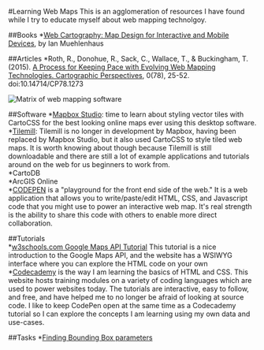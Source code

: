 #Learning Web Maps
This is an agglomeration of resources I have found while I try to educate myself about web mapping technolgoy.

##Books
*[Web Cartography: Map Design for Interactive and Mobile Devices](http://www.amazon.com/Web-Cartography-Design-Interactive-Devices/dp/1439876223), by Ian Muehlenhaus

##Articles
*Roth, R., Donohue, R., Sack, C., Wallace, T., & Buckingham, T. (2015). [A Process for Keeping Pace with Evolving Web Mapping Technologies. Cartographic Perspectives](http://www.cartographicperspectives.org/index.php/journal/article/view/cp78-roth-et-al/1348), 0(78), 25-52. doi:10.14714/CP78.1273  

![Matrix of web mapping software](http://www.cartographicperspectives.org/index.php/journal/article/viewFile/1273/1348/6196)

##Software
*[Mapbox Studio](https://www.mapbox.com/mapbox-studio/#darwin): time to learn about styling vector tiles with CartoCSS for the best looking online maps ever using this desktop software.  
*[Tilemill](https://www.mapbox.com/tilemill/docs/crashcourse/introduction/): Tilemill is no longer in development by Mapbox, having been replaced by Mapbox Studio, but it also used CartoCSS to style tiled web maps. It is worth knowing about though because Tilemill is still downloadable and  there are still a lot of example applications and tutorials around on the web for us beginners to work from.  
*CartoDB  
*ArcGIS Online  
*[CODEPEN](https:codepen.io) is a "playground for the front end side of the web." It is a web application that allows you to write/paste/edit HTML, CSS, and Javascript code that you might use to power an interactive web map.  It's real strength is the ability to share this code with others to enable more direct collaboration.


##Tutorials  
*[w3schools.com Google Maps API Tutorial](http://www.w3schools.com/googleapi/default.asp)
This tutorial is a nice introduction to the Google Maps API, and the website has a WSIWYG interface where you can explore the HTML code on your own  
*[Codecademy](https://www.codecademy.com/) is the way I am learning the basics of HTML and CSS. This website hosts training modules on a variety of coding languages which are used to power websites today.  The tutorials are interactive, easy to follow, and free, and have helped me to no longer be afraid of looking at source code.  I like to keep CodePen open at the same time as a Codecademy tutorial so I can explore the concepts I am learning using my own data and use-cases.

##Tasks
*[Finding Bounding Box parameters](/GetBoundingBox.md)
